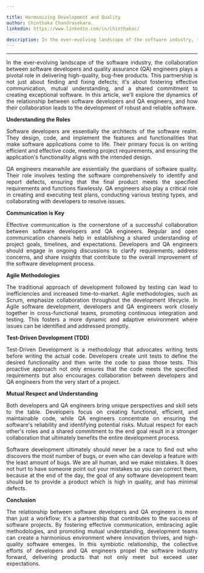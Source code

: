```yaml
---

title: Harmonizing Development and Quality
author: Chinthaka Chandrasekara.
linkedin: https://www.linkedin.com/in/chinthakac/

description: In the ever-evolving landscape of the software industry, the collaboration between software developers and quality assurance (QA) engineers plays a pivotal role in delivering high-quality, bug-free products. This partnership is not just about finding and fixing defects; it's about fostering effective communication, mutual understanding, and a shared commitment to creating exceptional software.
---
```

___

<p align="justify">
In the ever-evolving landscape of the software industry, the collaboration between software developers and quality assurance (QA) engineers plays a pivotal role in delivering high-quality, bug-free products. This partnership is not just about finding and fixing defects; it's about fostering effective communication, mutual understanding, and a shared commitment to creating exceptional software. In this article, we'll explore the dynamics of the relationship between software developers and QA engineers, and how their collaboration leads to the development of robust and reliable software.
</p>

**Understanding the Roles**

<p align="justify">
Software developers are essentially the architects of the software realm. They design, code, and implement the features and functionalities that make software applications come to life. Their primary focus is on writing efficient and effective code, meeting project requirements, and ensuring the application's functionality aligns with the intended design.
</p>

<p align="justify">
QA engineers meanwhile are essentially the guardians of software quality. Their role involves testing the software comprehensively to identify and report defects, ensuring that the final product meets the specified requirements and functions flawlessly. QA engineers also play a critical role in creating and executing test plans, conducting various testing types, and collaborating with developers to resolve issues.
</p>

**Communication is Key**

<p align="justify">
Effective communication is the cornerstone of a successful collaboration between software developers and QA engineers. Regular and open communication channels help in establishing a shared understanding of project goals, timelines, and expectations. Developers and QA engineers should engage in ongoing discussions to clarify requirements, address concerns, and share insights that contribute to the overall improvement of the software development process.
</p>

**Agile Methodologies**

<p align="justify">
The traditional approach of development followed by testing can lead to inefficiencies and increased time-to-market. Agile methodologies, such as Scrum, emphasize collaboration throughout the development lifecycle. In Agile software development, developers and QA engineers work closely together in cross-functional teams, promoting continuous integration and testing. This fosters a more dynamic and adaptive environment where issues can be identified and addressed promptly.
</p>

**Test-Driven Development (TDD)**

<p align="justify">
Test-Driven Development is a methodology that advocates writing tests before writing the actual code. Developers create unit tests to define the desired functionality and then write the code to pass those tests. This proactive approach not only ensures that the code meets the specified requirements but also encourages collaboration between developers and QA engineers from the very start of a project.
</p>

**Mutual Respect and Understanding**

<p align="justify">
Both developers and QA engineers bring unique perspectives and skill sets to the table. Developers focus on creating functional, efficient, and maintainable code, while QA engineers concentrate on ensuring the software's reliability and identifying potential risks. Mutual respect for each other's roles and a shared commitment to the end goal result in a stronger collaboration that ultimately benefits the entire development process.
</p>

<p align="justify">
Software development ultimately should never be a race to find out who discovers the most number of bugs, or even who can develop a feature with the least amount of bugs. We are all human, and we make mistakes. It does not hurt to have someone point out your mistakes so you can correct them, because at the end of the day, the goal of any software development team should be to provide a product which is high in quality, and has minimal defects.
</p>

**Conclusion**

<p align="justify">
The relationship between software developers and QA engineers is more than just a workflow; it's a partnership that contributes to the success of software projects. By fostering effective communication, embracing agile methodologies, and promoting mutual understanding, development teams can create a harmonious environment where innovation thrives, and high-quality software emerges. In this symbiotic relationship, the collective efforts of developers and QA engineers propel the software industry forward, delivering products that not only meet but exceed user expectations.
</p>
